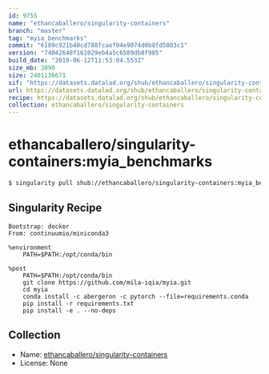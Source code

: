 ```yaml
---
id: 9755
name: "ethancaballero/singularity-containers"
branch: "master"
tag: "myia_benchmarks"
commit: "6189c921b40cd788fcaef04e9074d0b8fd5003c1"
version: "74042648f161029eb4a5c6589db8f985"
build_date: "2019-06-12T11:53:04.553Z"
size_mb: 3890
size: 2401136671
sif: "https://datasets.datalad.org/shub/ethancaballero/singularity-containers/myia_benchmarks/2019-06-12-6189c921-74042648/74042648f161029eb4a5c6589db8f985.simg"
url: https://datasets.datalad.org/shub/ethancaballero/singularity-containers/myia_benchmarks/2019-06-12-6189c921-74042648/
recipe: https://datasets.datalad.org/shub/ethancaballero/singularity-containers/myia_benchmarks/2019-06-12-6189c921-74042648/Singularity
collection: ethancaballero/singularity-containers
---
```


# ethancaballero/singularity-containers:myia_benchmarks

```bash
$ singularity pull shub://ethancaballero/singularity-containers:myia_benchmarks
```

## Singularity Recipe

```singularity
Bootstrap: docker
From: continuumio/miniconda3

%environment
    PATH=$PATH:/opt/conda/bin

%post
    PATH=$PATH:/opt/conda/bin
    git clone https://github.com/mila-iqia/myia.git
    cd myia
    conda install -c abergeron -c pytorch --file=requirements.conda
    pip install -r requirements.txt
    pip install -e . --no-deps
```

## Collection

 - Name: [ethancaballero/singularity-containers](https://github.com/ethancaballero/singularity-containers)
 - License: None

